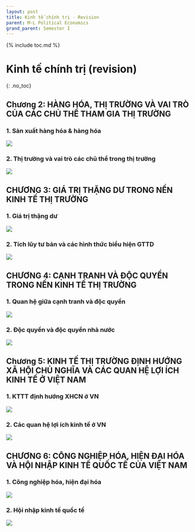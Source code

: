 ```yaml
---
layout: post
title: Kinh tế chính trị - Revision
parent: M-L Political Economics
grand_parent: Semester I
---
```


{% include toc.md %}

# Kinh tế chính trị (revision)
{: .no_toc}

## Chương 2: HÀNG HÓA, THỊ TRƯỜNG VÀ VAI TRÒ CỦA CÁC CHỦ THỂ THAM GIA THỊ TRƯỜNG

### 1. Sản xuất hàng hóa & hàng hóa

![](https://i.ibb.co/RBYP3M3/htq06P0.png)

### 2. Thị trường và vai trò các chủ thể trong thị trường

![](https://i.ibb.co/Swk4Q62/VVMWOfK.png)

## CHƯƠNG 3: GIÁ TRỊ THẶNG DƯ TRONG NỀN KINH TẾ THỊ TRƯỜNG

### 1. Giá trị thặng dư

![](https://i.ibb.co/MRV3v1p/DGv93LH.png)

### 2. Tích lũy tư bản và các hình thức biểu hiện GTTD

![](https://i.ibb.co/MGFvJh5/irNO8Km.png)

## CHƯƠNG 4: CẠNH TRANH VÀ ĐỘC QUYỀN TRONG NỀN KINH TẾ THỊ TRƯỜNG

### 1. Quan hệ giữa cạnh tranh và độc quyền

![](https://i.ibb.co/F8ZWjwt/sUi3C6i.png)

### 2. Độc quyền và độc quyền nhà nước

![](https://i.ibb.co/LJJgcSc/2bAJV5J.png)

## Chương 5: KINH TẾ THỊ TRƯỜNG ĐỊNH HƯỚNG XÃ HỘI CHỦ NGHĨA VÀ CÁC QUAN HỆ LỢI ÍCH KINH TẾ Ở VIỆT NAM

### 1. KTTT định hướng XHCN ở VN

![](https://i.ibb.co/1MCP0rj/6ZWXc5J.png)

### 2. Các quan hệ lợi ích kinh tế ở VN

![](https://i.ibb.co/Pw7J78M/nIK0P44.png)

## CHƯƠNG 6: CÔNG NGHIỆP HÓA, HIỆN ĐẠI HÓA VÀ HỘI NHẬP KINH TẾ QUỐC TẾ CỦA VIỆT NAM

### 1. Công nghiệp hóa, hiện đại hóa

![](https://i.ibb.co/7ypyGj2/ahzlXv8.png)

### 2. Hội nhập kinh tế quốc tế

![](https://i.ibb.co/pxcb3SZ/LTmwgzC.png)